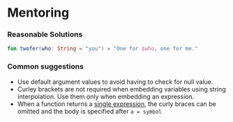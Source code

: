 # Mentoring

### Reasonable Solutions
```kotlin
fun twofer(who: String = "you") = "One for $who, one for me."
```

### Common suggestions
* Use default argument values to avoid having to check for null value.
* Curley brackets are not required when embedding variables using string interpolation. Use them only when embedding an expression.
* When a function returns a [single expression](https://kotlinlang.org/docs/reference/functions.html#single-expression-functions), the curly braces can be omitted and the body is specified after `a = symbol`
